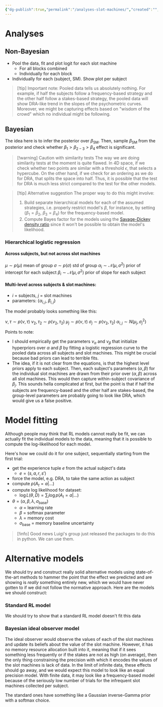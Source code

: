 ```yaml
---
{"dg-publish":true,"permalink":"/analyses-slot-machines/","created":"","updated":""}
---
```


# Analyses

## Non-Bayesian

- Pool the data, fit and plot logit for each slot machine
	- For all blocks combined
	- Individually for each block
- Individually for each (subject, SM). Show plot per subject

> [!tip] Important note:
> Pooled data tells us absolutely nothing. For example, if half the subjects follow a frequency-based strategy and the other half follow a stakes-based strategy, the pooled data will show DRA-like trend in the slopes of the psychometric curves. Moreover, we might be capturing effects based on "wisdom of the crowd" which no individual might be following.

## Bayesian

The idea here is to infer the posterior over $\beta_\text{SM}$. Then, sample $\beta_\text{SM}$ from the posterior and check whether $\beta_1 > \beta_{2-3} > \beta_4$ effect is significant.

> [!warning] Caution with similarity tests
> The way we are doing similarity tests at the moment is quite flawed. In 4D space, if we check whether two points are similar with a threshold $\epsilon$, that selects a hypercube. On the other hand, if we check for an ordering as we do for DRA, that splits the space into half. Thus, it is possible that the test for DRA is much less strict compared to the test for the other models.


> [!tip] Alternative suggestion
> The proper way to do this might involve:
> 1. Build separate hierarchical models for each of the assumed strategies, i.e. properly restrict model's $\beta$, for instance, by setting ($\beta_1=\beta_2$, $\beta_3=\beta_4$) for the frequency-based model.
> 2. Compute Bayes factor for the models using the [Savage-Dickey density ratio](https://statproofbook.github.io/P/bf-sddr) since it won't be possible to obtain the model's likelihood.

### Hierarchical logistic regression

#### Across subjects, but not across slot machines

$\mu \sim p(\mu)$			    mean of group
$\sigma \sim p(\sigma)$		        std of group
$\alpha_i \sim \mathcal{N}(\mu, \sigma^2)$	    prior of intercept for each subject
$\beta_i \sim \mathcal{N}(\mu, \sigma^2)$	    prior of slope for each subject


#### Multi-level across subjects & slot machines:

- $i$ = subjects, $j$ = slot machines
- parameters: {$\alpha_{i,j}$, $\beta_{i,j}$}

The model probably looks something like this:

$\nu, \tau \sim p(\nu, \tau)$
$\nu_2, \tau_2 \sim p(\nu_2, \tau_2)$
$\mu_j \sim p(\nu, \tau)$
$\sigma_j \sim p(\nu_2, \tau_2)$
$\alpha_{i,j} \sim N(\mu_j, \sigma_j^2)$

Points to note:

- I should empirically get the parameters $\nu_\alpha$ and $\nu_\beta$ that initialize hyperpriors over $\alpha$ and $\beta$ by fitting a logistic regression curve to the pooled data across all subjects and slot machines. This might be crucial because bad priors can lead to terrible fits.
- The idea, if it is not clear from the equations, is that the highest level priors apply to each subject. Then, each subject's parameters $(\alpha, \beta)$ for the individual slot machines are drawn from their prior over $(\alpha, \beta)$ across all slot machines. This would then capture within-subject covariance of $\beta_j$. This sounds hella complicated at first, but the point is that if half the subjects are frequency-based and the other half are stakes-based, the group-level parameters are probably going to look like DRA, which would give us a false positive.


# Model fitting

Although people may think that RL models cannot really be fit, we can actually fit the individual models to the data, meaning that it is possible to compute the log-likelihood for each model.

Here's how we could do it for one subject, sequentially starting from the first trial:

- get the experience tuple $e$ from the actual subject's data
	- $e = (s, a, r, s')$
- force the model, e.g. DRA, to take the same action as subject
- compute $p(A_t = a | ...)$
- compute log likelihood for dataset:
	- $\log L(\theta, D) = \sum_i \log p(A_t = a | ...)$
- $\theta = \left(\alpha, \beta, \lambda, \sigma_\text{base}\right)$
	- $\alpha$ = learning rate
	- $\beta$ = softmax parameter
	- $\lambda$ = memory cost
	- $\sigma_\text{base}$ = memory baseline uncertainty


> [!info] Good news
> Luigi's group just released the packages to do this in python. We can use them.


# Alternative models

We should try and construct really solid alternative models using state-of-the-art methods to hammer the point that the effect we predicted and are showing is *really* something entirely new, which we would have never gotten to if we did not follow the normative approach. Here are the models we should construct:

### Standard RL model

We should try to show that a standard RL model doesn't fit this data


### Bayesian ideal observer model

The ideal observer would observe the values of each of the slot machines and update its beliefs about the value of the slot machine. However, it has no memory resource allocation built into it, meaning that if it sees something less frequently or if the stakes are not as high (on average), then the only thing constraining the precision with which it encodes the values of the slot machines is lack of data. In the limit of infinite data, these effects should go away, and we would expect this model to look like an equal precision model. With finite data, it may look like a frequency-based model because of the seriously low number of trials for the infrequent slot machines collected per subject.

The standard ones have something like a Gaussian inverse-Gamma prior with a softmax choice.